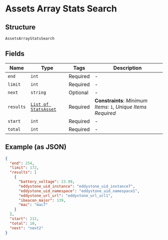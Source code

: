 
# Assets Array Stats Search

## Structure

`AssetsArrayStatsSearch`

## Fields

| Name | Type | Tags | Description |
|  --- | --- | --- | --- |
| `end` | `int` | Required | - |
| `limit` | `int` | Required | - |
| `next` | `string` | Optional | - |
| `results` | [`List of StatsAsset`](../../doc/models/stats-asset.md) | Required | **Constraints**: *Minimum Items*: `1`, *Unique Items Required* |
| `start` | `int` | Required | - |
| `total` | `int` | Required | - |

## Example (as JSON)

```json
{
  "end": 254,
  "limit": 172,
  "results": [
    {
      "battery_voltage": 23.99,
      "eddystone_uid_instance": "eddystone_uid_instance7",
      "eddystone_uid_namespace": "eddystone_uid_namespace1",
      "eddystone_url_url": "eddystone_url_url1",
      "ibeacon_major": 139,
      "mac": "mac7"
    }
  ],
  "start": 212,
  "total": 10,
  "next": "next2"
}
```

